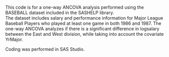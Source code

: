 This code is for a one-way ANCOVA analysis performed using the BASEBALL dataset included in the SASHELP library.  
The dataset includes salary and performance information for Major League Baseball Players who played at least one game in both 1986 and 1987. 
The one-way ANCOVA analyzes if there is a significant difference in logsalary between the East and West division, while taking into account the covariate YrMajor.

Coding was performed in SAS Studio.
